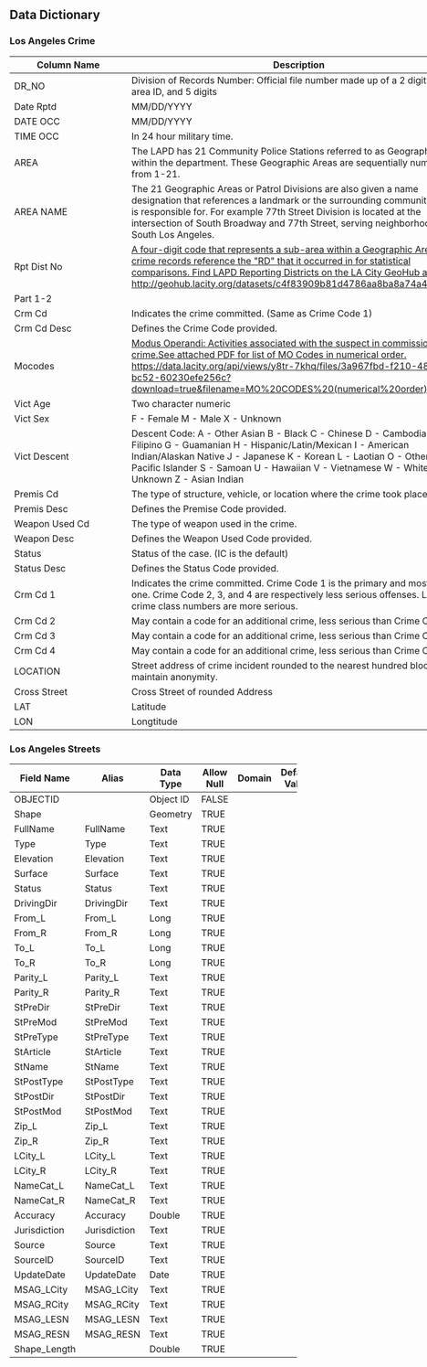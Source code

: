 ## Data Dictionary    

### Los Angeles Crime  

<div class="tg-wrap"><table id="tg-iu8FS" style="undefined;table-layout: fixed; width: 1003px">
<colgroup>
<col style="width: 258px">
<col style="width: 494px">
<col style="width: 251px">
</colgroup>
<thead>
  <tr>
    <th>Column Name</th>
    <th>Description</th>
    <th>Type</th>
  </tr>
</thead>
<tbody>
  <tr>
    <td>DR_NO</td>
    <td>Division   of Records Number: Official file number made up of a 2 digit year, area ID, and 5 digits</td>
    <td>Plain Text</td>
  </tr>
  <tr>
    <td>Date Rptd</td>
    <td>MM/DD/YYYY</td>
    <td>Date &amp; Time</td>
  </tr>
  <tr>
    <td>DATE OCC</td>
    <td>MM/DD/YYYY</td>
    <td>Date &amp; Time</td>
  </tr>
  <tr>
    <td>TIME OCC</td>
    <td>In 24 hour military time.</td>
    <td>Plain Text</td>
  </tr>
  <tr>
    <td>AREA</td>
    <td>The   LAPD has 21 Community Police Stations referred to as Geographic Areas within   the department. These Geographic Areas are sequentially numbered from 1-21.</td>
    <td>Plain Text</td>
  </tr>
  <tr>
    <td>AREA NAME</td>
    <td>The   21 Geographic Areas or Patrol Divisions are also given a name designation   that references a landmark or the surrounding community that it is   responsible for. For example 77th Street Division is located at the   intersection of South Broadway and 77th Street, serving neighborhoods in   South Los Angeles.</td>
    <td>Plain Text</td>
  </tr>
  <tr>
    <td>Rpt Dist No</td>
    <td><a href="http://geohub.lacity.org/datasets/c4f83909b81d4786aa8ba8a74a4b4db1_4" target="_blank" rel="noopener noreferrer">A four-digit code that represents a sub-area within a Geographic Area. All   crime records reference the "RD" that it occurred in for   statistical comparisons. Find LAPD Reporting Districts on the LA City GeoHub   at http://geohub.lacity.org/datasets/c4f83909b81d4786aa8ba8a74a4b4db1_4</a></td>
    <td>Plain Text</td>
  </tr>
  <tr>
    <td>Part 1-2</td>
    <td> </td>
    <td>Number</td>
  </tr>
  <tr>
    <td>Crm Cd</td>
    <td>Indicates   the crime committed. (Same as Crime Code 1)</td>
    <td>Plain Text</td>
  </tr>
  <tr>
    <td>Crm Cd Desc</td>
    <td>Defines   the Crime Code provided.</td>
    <td>Plain Text</td>
  </tr>
  <tr>
    <td>Mocodes</td>
    <td><a href="https://data.lacity.org/api/views/y8tr-7khq/files/3a967fbd-f210-4857-bc52-60230efe256c?download=true&filename=MO%20CODES%20(numerical%20order).pdf" target="_blank" rel="noopener noreferrer">Modus Operandi: Activities associated with the suspect in commission of   the crime.See attached PDF for list of MO Codes in numerical   order. https://data.lacity.org/api/views/y8tr-7khq/files/3a967fbd-f210-4857-bc52-60230efe256c?download=true&amp;filename=MO%20CODES%20(numerical%20order).pdf</a></td>
    <td>Plain Text</td>
  </tr>
  <tr>
    <td>Vict Age</td>
    <td>Two   character numeric</td>
    <td>Plain Text</td>
  </tr>
  <tr>
    <td>Vict Sex</td>
    <td>F   - Female M - Male X - Unknown</td>
    <td>Plain Text</td>
  </tr>
  <tr>
    <td>Vict Descent</td>
    <td>Descent   Code: A - Other Asian B - Black C - Chinese D - Cambodian F - Filipino G -   Guamanian H - Hispanic/Latin/Mexican I - American Indian/Alaskan Native J -   Japanese K - Korean L - Laotian O - Other P - Pacific Islander S - Samoan U -   Hawaiian V - Vietnamese W - White X - Unknown Z - Asian Indian</td>
    <td>Plain Text</td>
  </tr>
  <tr>
    <td>Premis Cd</td>
    <td>The   type of structure, vehicle, or location where the crime took place.</td>
    <td>Number</td>
  </tr>
  <tr>
    <td>Premis Desc</td>
    <td>Defines   the Premise Code provided.</td>
    <td>Plain Text</td>
  </tr>
  <tr>
    <td>Weapon Used Cd</td>
    <td>The   type of weapon used in the crime.</td>
    <td>Plain Text</td>
  </tr>
  <tr>
    <td>Weapon Desc</td>
    <td>Defines   the Weapon Used Code provided.</td>
    <td>Plain Text</td>
  </tr>
  <tr>
    <td>Status</td>
    <td>Status   of the case. (IC is the default)</td>
    <td>Plain Text</td>
  </tr>
  <tr>
    <td>Status Desc</td>
    <td>Defines   the Status Code provided.</td>
    <td>Plain Text</td>
  </tr>
  <tr>
    <td>Crm Cd 1</td>
    <td>Indicates   the crime committed. Crime Code 1 is the primary and most serious one. Crime Code 2, 3, and 4 are respectively less serious offenses. Lower crime class   numbers are more serious.</td>
    <td>Plain Text</td>
  </tr>
  <tr>
    <td>Crm Cd 2</td>
    <td>May   contain a code for an additional crime, less serious than Crime Code 1.</td>
    <td>Plain Text</td>
  </tr>
  <tr>
    <td>Crm Cd 3</td>
    <td>May   contain a code for an additional crime, less serious than Crime Code 1.</td>
    <td>Plain Text</td>
  </tr>
  <tr>
    <td>Crm Cd 4</td>
    <td>May   contain a code for an additional crime, less serious than Crime Code 1.</td>
    <td>Plain Text</td>
  </tr>
  <tr>
    <td>LOCATION</td>
    <td>Street   address of crime incident rounded to the nearest hundred block to maintain   anonymity.</td>
    <td>Plain Text</td>
  </tr>
  <tr>
    <td>Cross Street</td>
    <td>Cross   Street of rounded Address</td>
    <td>Plain Text</td>
  </tr>
  <tr>
    <td>LAT</td>
    <td>Latitude</td>
    <td>Number</td>
  </tr>
  <tr>
    <td>LON</td>
    <td>Longtitude</td>
    <td>Number</td>
  </tr>
</tbody>
</table></div>


### Los Angeles Streets


<div class="tg-wrap"><table id="tg-nLUGa">
<thead>
  <tr>
    <th>Field Name</th>
    <th>Alias</th>
    <th>Data Type</th>
    <th>Allow Null</th>
    <th>Domain</th>
    <th>Default Value</th>
    <th>Length</th>
  </tr>
</thead>
<tbody>
  <tr>
    <td>OBJECTID</td>
    <td> </td>
    <td>Object ID</td>
    <td>FALSE</td>
    <td> </td>
    <td> </td>
    <td> </td>
  </tr>
  <tr>
    <td>Shape</td>
    <td> </td>
    <td>Geometry</td>
    <td>TRUE</td>
    <td> </td>
    <td> </td>
    <td> </td>
  </tr>
  <tr>
    <td>FullName</td>
    <td>FullName</td>
    <td>Text</td>
    <td>TRUE</td>
    <td> </td>
    <td> </td>
    <td>255</td>
  </tr>
  <tr>
    <td>Type</td>
    <td>Type</td>
    <td>Text</td>
    <td>TRUE</td>
    <td> </td>
    <td> </td>
    <td>40</td>
  </tr>
  <tr>
    <td>Elevation</td>
    <td>Elevation</td>
    <td>Text</td>
    <td>TRUE</td>
    <td> </td>
    <td> </td>
    <td>30</td>
  </tr>
  <tr>
    <td>Surface</td>
    <td>Surface</td>
    <td>Text</td>
    <td>TRUE</td>
    <td> </td>
    <td> </td>
    <td>15</td>
  </tr>
  <tr>
    <td>Status</td>
    <td>Status</td>
    <td>Text</td>
    <td>TRUE</td>
    <td> </td>
    <td> </td>
    <td>25</td>
  </tr>
  <tr>
    <td>DrivingDir</td>
    <td>DrivingDir</td>
    <td>Text</td>
    <td>TRUE</td>
    <td> </td>
    <td> </td>
    <td>30</td>
  </tr>
  <tr>
    <td>From_L</td>
    <td>From_L</td>
    <td>Long</td>
    <td>TRUE</td>
    <td> </td>
    <td> </td>
    <td> </td>
  </tr>
  <tr>
    <td>From_R</td>
    <td>From_R</td>
    <td>Long</td>
    <td>TRUE</td>
    <td> </td>
    <td> </td>
    <td> </td>
  </tr>
  <tr>
    <td>To_L</td>
    <td>To_L</td>
    <td>Long</td>
    <td>TRUE</td>
    <td> </td>
    <td> </td>
    <td> </td>
  </tr>
  <tr>
    <td>To_R</td>
    <td>To_R</td>
    <td>Long</td>
    <td>TRUE</td>
    <td> </td>
    <td> </td>
    <td> </td>
  </tr>
  <tr>
    <td>Parity_L</td>
    <td>Parity_L</td>
    <td>Text</td>
    <td>TRUE</td>
    <td> </td>
    <td> </td>
    <td>7</td>
  </tr>
  <tr>
    <td>Parity_R</td>
    <td>Parity_R</td>
    <td>Text</td>
    <td>TRUE</td>
    <td> </td>
    <td> </td>
    <td>7</td>
  </tr>
  <tr>
    <td>StPreDir</td>
    <td>StPreDir</td>
    <td>Text</td>
    <td>TRUE</td>
    <td> </td>
    <td> </td>
    <td>2</td>
  </tr>
  <tr>
    <td>StPreMod</td>
    <td>StPreMod</td>
    <td>Text</td>
    <td>TRUE</td>
    <td> </td>
    <td> </td>
    <td>15</td>
  </tr>
  <tr>
    <td>StPreType</td>
    <td>StPreType</td>
    <td>Text</td>
    <td>TRUE</td>
    <td> </td>
    <td> </td>
    <td>50</td>
  </tr>
  <tr>
    <td>StArticle</td>
    <td>StArticle</td>
    <td>Text</td>
    <td>TRUE</td>
    <td> </td>
    <td> </td>
    <td>10</td>
  </tr>
  <tr>
    <td>StName</td>
    <td>StName</td>
    <td>Text</td>
    <td>TRUE</td>
    <td> </td>
    <td> </td>
    <td>50</td>
  </tr>
  <tr>
    <td>StPostType</td>
    <td>StPostType</td>
    <td>Text</td>
    <td>TRUE</td>
    <td> </td>
    <td> </td>
    <td>50</td>
  </tr>
  <tr>
    <td>StPostDir</td>
    <td>StPostDir</td>
    <td>Text</td>
    <td>TRUE</td>
    <td> </td>
    <td> </td>
    <td>2</td>
  </tr>
  <tr>
    <td>StPostMod</td>
    <td>StPostMod</td>
    <td>Text</td>
    <td>TRUE</td>
    <td> </td>
    <td> </td>
    <td>15</td>
  </tr>
  <tr>
    <td>Zip_L</td>
    <td>Zip_L</td>
    <td>Text</td>
    <td>TRUE</td>
    <td> </td>
    <td> </td>
    <td>5</td>
  </tr>
  <tr>
    <td>Zip_R</td>
    <td>Zip_R</td>
    <td>Text</td>
    <td>TRUE</td>
    <td> </td>
    <td> </td>
    <td>5</td>
  </tr>
  <tr>
    <td>LCity_L</td>
    <td>LCity_L</td>
    <td>Text</td>
    <td>TRUE</td>
    <td> </td>
    <td> </td>
    <td>30</td>
  </tr>
  <tr>
    <td>LCity_R</td>
    <td>LCity_R</td>
    <td>Text</td>
    <td>TRUE</td>
    <td> </td>
    <td> </td>
    <td>30</td>
  </tr>
  <tr>
    <td>NameCat_L</td>
    <td>NameCat_L</td>
    <td>Text</td>
    <td>TRUE</td>
    <td> </td>
    <td> </td>
    <td>10</td>
  </tr>
  <tr>
    <td>NameCat_R</td>
    <td>NameCat_R</td>
    <td>Text</td>
    <td>TRUE</td>
    <td> </td>
    <td> </td>
    <td>10</td>
  </tr>
  <tr>
    <td>Accuracy</td>
    <td>Accuracy</td>
    <td>Double</td>
    <td>TRUE</td>
    <td> </td>
    <td> </td>
    <td> </td>
  </tr>
  <tr>
    <td>Jurisdiction</td>
    <td>Jurisdiction</td>
    <td>Text</td>
    <td>TRUE</td>
    <td> </td>
    <td> </td>
    <td>10</td>
  </tr>
  <tr>
    <td>Source</td>
    <td>Source</td>
    <td>Text</td>
    <td>TRUE</td>
    <td> </td>
    <td> </td>
    <td>20</td>
  </tr>
  <tr>
    <td>SourceID</td>
    <td>SourceID</td>
    <td>Text</td>
    <td>TRUE</td>
    <td> </td>
    <td> </td>
    <td>50</td>
  </tr>
  <tr>
    <td>UpdateDate</td>
    <td>UpdateDate</td>
    <td>Date</td>
    <td>TRUE</td>
    <td> </td>
    <td> </td>
    <td> </td>
  </tr>
  <tr>
    <td>MSAG_LCity</td>
    <td>MSAG_LCity</td>
    <td>Text</td>
    <td>TRUE</td>
    <td> </td>
    <td> </td>
    <td>20</td>
  </tr>
  <tr>
    <td>MSAG_RCity</td>
    <td>MSAG_RCity</td>
    <td>Text</td>
    <td>TRUE</td>
    <td> </td>
    <td> </td>
    <td>20</td>
  </tr>
  <tr>
    <td>MSAG_LESN</td>
    <td>MSAG_LESN</td>
    <td>Text</td>
    <td>TRUE</td>
    <td> </td>
    <td> </td>
    <td>3</td>
  </tr>
  <tr>
    <td>MSAG_RESN</td>
    <td>MSAG_RESN</td>
    <td>Text</td>
    <td>TRUE</td>
    <td> </td>
    <td> </td>
    <td>3</td>
  </tr>
  <tr>
    <td>Shape_Length</td>
    <td> </td>
    <td>Double</td>
    <td>TRUE</td>
    <td> </td>
    <td> </td>
    <td> </td>
  </tr>
</tbody>
</table></div>
